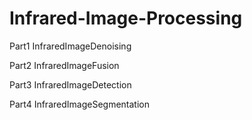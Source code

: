 # Infrared-Image-Processing

Part1 InfraredImageDenoising

Part2 InfraredImageFusion

Part3 InfraredImageDetection

Part4 InfraredImageSegmentation
